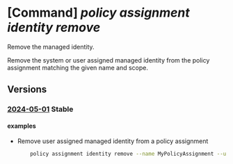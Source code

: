 # [Command] _policy assignment identity remove_

Remove the managed identity.

Remove the system or user assigned managed identity from the policy assignment matching the given name and scope.

## Versions

### [2024-05-01](/Resources/mgmt-plane/L3tzY29wZX0vcHJvdmlkZXJzL21pY3Jvc29mdC5hdXRob3JpemF0aW9uL3BvbGljeWFzc2lnbm1lbnRzL3t9/2024-05-01.xml) **Stable**

<!-- mgmt-plane /{scope}/providers/microsoft.authorization/policyassignments/{} 2024-05-01 identity -->

#### examples

- Remove user assigned managed identity from a policy assignment
    ```bash
        policy assignment identity remove --name MyPolicyAssignment --user-assigned
    ```
